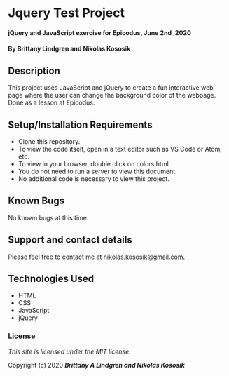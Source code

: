 # Jquery Test Project

#### jQuery and JavaScript exercise for Epicodus, June 2nd ,2020

#### By Brittany Lindgren and Nikolas Kososik

## Description

This project uses JavaScript and jQuery to create a fun interactive web page where the user can change the background color of the webpage. Done as a lesson at Epicodus.

## Setup/Installation Requirements

* Clone this repository.
* To view the code itself, open in a text editor such as VS Code or Atom, etc.
* To view in your browser, double click on colors.html.
* You do not need to run a server to view this document.
* No additional code is necessary to view this project.

## Known Bugs

No known bugs at this time. 

## Support and contact details

Please feel free to contact me at nikolas.kososik@gmail.com.

## Technologies Used

* HTML
* CSS
* JavaScript
* jQuery

### License

*This site is licensed under the MIT license.*

Copyright (c) 2020 **_Brittany A Lindgren and Nikolas Kososik_**